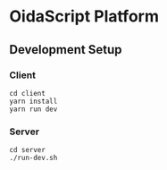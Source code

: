 # OidaScript Platform
## Development Setup
### Client
```
cd client
yarn install
yarn run dev
```

### Server
```
cd server
./run-dev.sh
```

